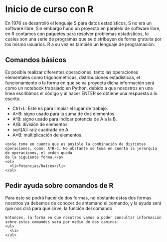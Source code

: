 <div>
  <h1>Inicio de curso con R</h1>
  <p>
  En 1976 se desarrolló el lenguaje S para datos estadísticos, S no era un software libre.
  Sin embargo huno un proyecto en paralelo de software libre, en R contamos con paquetes para resolver problemas estadísticos, lo cuales son una serie de programas que se distribuyen de forma gratuita por los mismo usuarios. R a su vez es también un lenguaje de programación.
  </p>
</div>

<div>
  <h2>Comandos básicos</h2>
  <p>Es posible realizar diferentes operaciones, tanto las operaciones elementales como trigonométricas, distribuciones estadísticas, el funcionamiento o la forma en que se va 
    proyecta dicha información será como un notebook trabajado en Python, debido a que nosostros en una línea escribimos el código y al hacer ENTER se obtiene una respuesta a 
    lo escrito.</p>
    <ul>
      <li>Ctrl+L: Este es para limpiar el lugar de trabajo.</li>
      <li>A+B: signo usado para la suma de dos elementos.</li>
      <li>A^B: signo usado para indicar potencia de A a la B.</li>
      <li>A/B: división de elementos.</li>
      <li>sqrt(A): raíz cuadrada de A.</li>
      <li>A*B: multiplicación de elementos.</li>
    </ul>
    
    <p>Se toma en cuenta que es posible la combinación de distintas operaciones, como: A*B-C. No obstante se toma en cuenta la jerarquía de operaciones, el orden queda
    de la siguiente forma.</p>  
    <ol>
      <li>Potencias/Raíces</li>
    </ol>
</div>

<div>
  <h2>Pedir ayuda sobre comandos de R</h2>
  <p>
    Para esto se podrá hacer de dos formas, no obstante estas dos formas nosotros ya debemos de conocer de antemano el comando, y la ayuda será que nos dirá para qué sirve, 
    la función del comando.

    Entonces, la forma en que nosotros vamos a poder consultar información sobre estos comandos será por medio de dos caminos.
    <ul>
      <li>
    </ul>
  
  </p>
</div>
